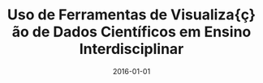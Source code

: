 ---
title: "Uso de Ferramentas de Visualiza{ç}ão de Dados Científicos em Ensino Interdisciplinar"
collection: publications
permalink: /publication/2016-silva2016uso
authors: "F. N. Silva, L. da F. Costa"
date: 2016-01-01
venue: 'PRÓ-REITORIA DE GRADUA{Ç}ÃO'
bibtex: "silva2016uso.bib"
paperurl: 'http://www.prg.usp.br/wp-content/uploads/anais_congresso_graduacao_usp_2016_v2.pdf'
---